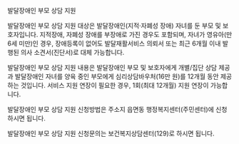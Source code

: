 발달장애인 부모 상담 지원

발달장애인 부모 상담 지원 대상은 발달장애인(지적·자폐성 장애) 자녀를 둔 부모 및 보호자입니다.
지적장애, 자폐성 장애를 부장애로 가진 경우도 포함되며, 자녀가 영유아(만 6세 미만)인 경우, 장애등록이 없어도 발달재활서비스 의뢰서 또는 최근 6개월 이내 발행된 의사 소견서(진단서)로 대체 가능합니다. 

발달장애인 부모 상담 지원 내용은 발달장애인 부모 및 보호자에게 개별/집단 상담 제공과 발달장애인 자녀를 양육 중인 부모에게 심리상담바우처(16만 원)를 12개월 동안 제공하는 것입니다. 서비스 지원 연장이 필요한 경우, 1회(최대 12개월) 지원 연장이 가능합니다.

발달장애인 부모 상담 지원 신청방법은 주소지 읍면동 행정복지센터(주민센터)에 신청하시면 됩니다.

발달장애인 부모 상담 지원 신청문의는 보건복지상담센터(129)로 하시면 됩니다.